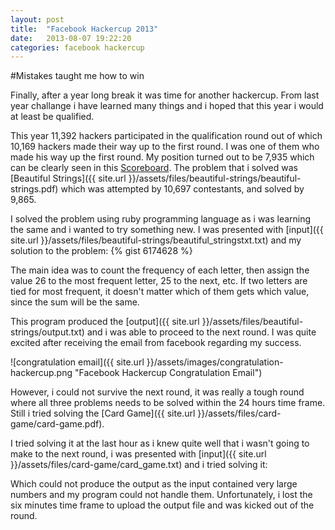 ```yaml
---
layout: post
title:  "Facebook Hackercup 2013"
date:   2013-08-07 19:22:20
categories: facebook hackercup
---
```


#Mistakes taught me how to win

Finally, after a year long break it was time for another hackercup. From last year challange i have learned many things and i hoped that this year i would at least be qualified.

This year 11,392 hackers participated in the qualification round out of which 10,169 hackers made their way up to the first round. I was one of them who made his way up the first round. My position turned out to be 7,935 which can be clearly seen in this [Scoreboard](https://www.facebook.com/hackercup/scoreboard?round=185564241586420&page=80 "Facebook hackercup 2013 scoreboard"). The problem that i solved was [Beautiful Strings]({{ site.url }}/assets/files/beautiful-strings/beautiful-strings.pdf) which was attempted by 10,697 contestants, and solved by 9,865.

I solved the problem using ruby programming language as i was learning the same and i wanted to try something new. I was presented with [input]({{ site.url }}/assets/files/beautiful-strings/beautiful_stringstxt.txt) and my solution to the problem: {% gist 6174628 %}

The main idea was to count the frequency of each letter, then assign the value 26 to the most frequent letter, 25 to the next, etc. If two letters are tied for most frequent, it doesn't matter which of them gets which value, since the sum will be the same.

This program produced the [output]({{ site.url }}/assets/files/beautiful-strings/output.txt) and i was able to proceed to the next round. I was quite excited after receiving the email from facebook regarding my success.

![congratulation email]({{ site.url }}/assets/images/congratulation-hackercup.png "Facebook Hackercup Congratulation Email")

However, i could not survive the next round, it was really a tough round where all three problems needs to be solved within the 24 hours time frame. Still i tried solving the [Card Game]({{ site.url }}/assets/files/card-game/card-game.pdf).

I tried solving it at the last hour as i knew quite well that i wasn't going to make to the next round, i was presented with [input]({{ site.url }}/assets/files/card-game/card_game.txt) and i tried solving it: <script src="https://gist.github.com/8db9522fdba750f96a7b.js"> </script>

Which could not produce the output as the input contained very large numbers and my program could not handle them. Unfortunately, i lost the six minutes time frame to upload the output file and was kicked out of the round.